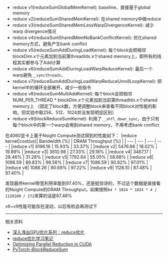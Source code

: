 - reduce v1(reduceSumGlobalMemKernel): baseline，直接基于global memory
- reduce v2(reduceSumSharedMemKernel): 在shared memory中做reduce
- reduce v3(reduceSumSharedMemLessWarpDivergenceKernel): 减少warp divergence情况
- reduce v4(reduceSumSharedMemNoBankConflictKernel): 优化shared memory方式，避免产生bank conflict
- reduce v5(reduceSumAddDuringLoadKernel): 每个block会把相邻blockDim.x个元素加到当前第threadIdx.x个shared memory上，即所有的线程其实都参与了Add计算
- reduce v6(reduceSumAddDuringLoadWarpReduceKernel): 最后一个warp避免`__syncthreads`，
- reduce v7(reduceSumAddDuringLoadWarpReduceUnrollLoopKernel): 把kernel中的循环全部展开，减少一些指令
- reduce v8(reduceSumMultiAddKernel): 每个block会把相邻NUM_PER_THREAD * blockDim.x个元素加到当前第threadIdx.x个shared memory上 （固定了block数，方便调整block来查看不同block对性能的影响，但实验中取256、512、1024并没发现明显区别）
- reduce v9(blockReduceSumKernel): 利用了`__shfl_down_sync`，由于只有每个block中的第一个warp会用到shared memory，不用考虑bank conflict

在4060显卡上基于Nsight Compute测试得到的性能如下：
|reduce kernel|cost(us)| Bandwidth [%] | DRAM Throughput [%] |
| --- | --- | --- | --- |
|reduce v1| 6196.16 | 15.93% | 33.37% |
|reduce v2| 5476.86 | 18.02% | 19.89% |
|reduce v3| 3610.98 | 27.33% | 29.18% |
|reduce v4| 3467.17 | 28.46% | 31.28% |
|reduce v5| 1792.64 | 55.05% | 58.68% |
|reduce v6| 1098.59 | 89.83% | 96.56% |
|reduce v7| 1086.59 | 90.82% | 97.01% |
|reduce v8| 1088.26 | 90.69% | 97.22% |
|reduce v9| 1128.10 | 87.48% | 97.40% |

发现最终kernel带宽利用率能到97.40%，还是挺惊讶的，不过这个数据是直接看的Nsight Compute的DRAM Throughput，如果按照`64 * 1024 * 1024 * 4 / 1128100 / 272`来算的话是87.48%

v6~v9性能可能存在波动，以后有机会再测试下

--------------
相关资料
- [深入浅出GPU优化系列：reduce优化](https://zhuanlan.zhihu.com/p/426978026)
- [reduce优化学习笔记](https://zhuanlan.zhihu.com/p/596012674)
- [Optimizing Parallel Reduction in CUDA](https://developer.download.nvidia.com/assets/cuda/files/reduction.pdf)
- [PyTorch-BlockReduceSum](https://github.com/pytorch/pytorch/blob/8ac9b20d4b090c213799e81acf48a55ea8d437d6/aten/src/ATen/native/cuda/block_reduce.cuh#L58)
